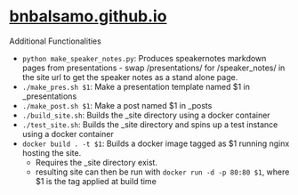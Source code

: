 # [bnbalsamo.github.io](https://bnbalsamo.github.io)

Additional Functionalities

* ```python make_speaker_notes.py```: Produces speakernotes markdown pages from presentations - swap /presentations/ for /speaker_notes/ in the site url to get the speaker notes as a stand alone page.
* ```./make_pres.sh $1```: Make a presentation template named $1 in _presentations
* ```./make_post.sh $1```: Make a post named $1 in _posts
* ```./build_site.sh```: Builds the _site directory using a docker container
* ```./test_site.sh```: Builds the _site directory and spins up a test instance using a docker container
* ```docker build . -t $1```: Builds a docker image tagged as $1 running nginx hosting the site.
    * Requires the _site directory exist.
    * resulting site can then be run with ```docker run -d -p 80:80 $1```, where $1 is the tag applied at build time
